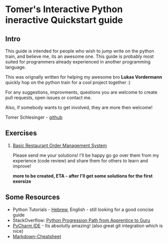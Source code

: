 # Tomer's Interactive Python ineractive Quickstart guide

## Intro

This guide is intended for people who wish to jump write on the python train, and believe me, its an awesome one.
This guide is probably most suited for programmers already experienced in another programming language.


This was orignally written for helping my awesome bro **Lukas Vordermann** quickly hop on the python train for a cool project together :)


For any suggestions, improvments, questions you are welcome to create pull requests, open issues or contact me.

Also, if somebody wants to get involved, they are more then welcome!

Tomer Schlesinger - [github](https://github.com/tomer-schles)


## Exercises
1. [Basic Restaurant Order Management System](/exercises/1-%20Basic%20Restaurant%20Order%20Management%20System)

    Please send me your solutions! I'll be happy go go over them from my experience (code review) and share them for others to learn and improve!

    **more to be created, ETA - after I'll get some solutions for the first exersize**


## Some Resources
* Python Tutorials - [Hebrew](http://www.cyber.org.il/python/python.pdf), English - still looking for a good concise guide
* StackOverflow: [Python Progression Path from Apprentice to Guru](http://stackoverflow.com/questions/2573135/python-progression-path-from-apprentice-to-guru)
* [PyCharm IDE](https://www.jetbrains.com/pycharm/) - Its absolutly amazing! (also great git integration which is nice)
* [Markdown-Cheatsheet](https://github.com/adam-p/markdown-here/wiki/Markdown-Cheatsheet)

